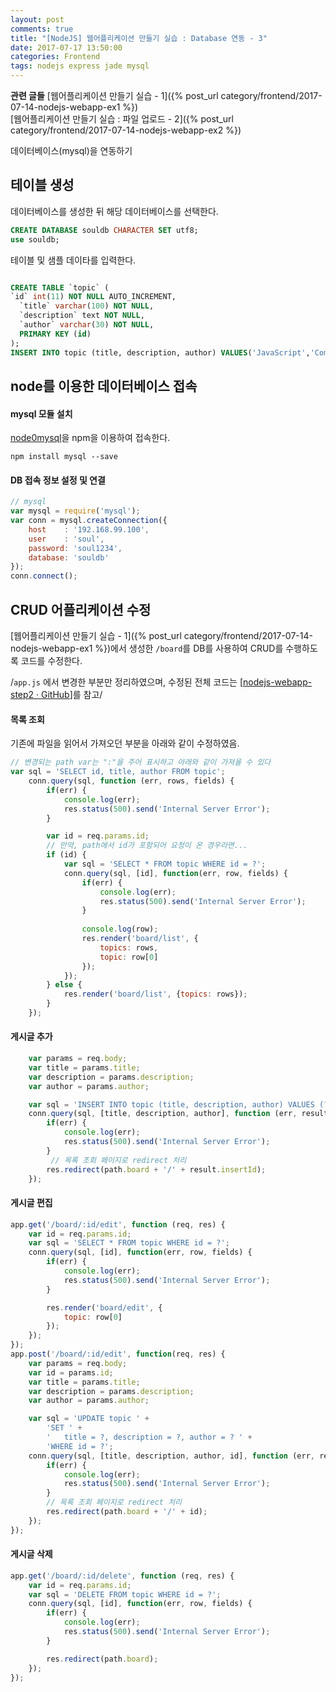 ```yaml
---
layout: post
comments: true
title: "[NodeJS] 웹어플리케이션 만들기 실습 : Database 연동 - 3"
date: 2017-07-17 13:50:00
categories: Frontend
tags: nodejs express jade mysql
---
```


**관련 글들**
[웹어플리케이션 만들기 실습 - 1]({% post_url category/frontend/2017-07-14-nodejs-webapp-ex1 %})     
[웹어플리케이션 만들기 실습 : 파일 업로드 - 2]({% post_url category/frontend/2017-07-14-nodejs-webapp-ex2 %})
      
데이터베이스(mysql)을 연동하기     

## 테이블 생성
데이터베이스를 생성한 뒤 해당 데이터베이스를 선택한다.      
```sql
CREATE DATABASE souldb CHARACTER SET utf8;
use souldb;
```
       
테이블 및 샘플 데이타를 입력한다.     
```sql

CREATE TABLE `topic` (
`id` int(11) NOT NULL AUTO_INCREMENT,
  `title` varchar(100) NOT NULL,
  `description` text NOT NULL,
  `author` varchar(30) NOT NULL,
  PRIMARY KEY (id)
);
INSERT INTO topic (title, description, author) VALUES('JavaScript','Computer language for web.', 'soul');
```
    
## node를 이용한 데이터베이스 접속
#### mysql 모듈 설치
[node0mysql](https://github.com/mysqljs/mysql)을 npm을 이용하여 접속한다.    
```
npm install mysql --save 
```

#### DB 접속 정보 설정 및 연결
```javascript
// mysql
var mysql = require('mysql');
var conn = mysql.createConnection({
    host    : '192.168.99.100',
    user    : 'soul',
    password: 'soul1234',
    database: 'souldb'
});
conn.connect();
```

## CRUD 어플리케이션 수정
[웹어플리케이션 만들기 실습 - 1]({% post_url category/frontend/2017-07-14-nodejs-webapp-ex1 %})에서 생성한 `/board`를 DB를 사용하여 CRUD를 수행하도록 코드를 수정한다. 

/`app.js` 에서 변경한 부분만 정리하였으며, 수정된 전체 코드는 [[nodejs-webapp-step2 · GitHub](https://gist.github.com/gloriaJun/c8246a7ad0a1ebba04e3db8dc521c068)]를 참고/

#### 목록 조회
기존에 파일을 읽어서 가져오던 부분을 아래와 같이 수정하였음.     
```javascript
// 변경되는 path var는 ":"을 주어 표시하고 아래와 같이 가져올 수 있다
var sql = 'SELECT id, title, author FROM topic';
    conn.query(sql, function (err, rows, fields) {
        if(err) {
            console.log(err);
            res.status(500).send('Internal Server Error');
        }

        var id = req.params.id;
        // 만약, path에서 id가 포함되어 요청이 온 경우라면...
        if (id) {
            var sql = 'SELECT * FROM topic WHERE id = ?';
            conn.query(sql, [id], function(err, row, fields) {
                if(err) {
                    console.log(err);
                    res.status(500).send('Internal Server Error');
                }
                
                console.log(row);
                res.render('board/list', {
                    topics: rows,
                    topic: row[0]
                });
            });
        } else {
            res.render('board/list', {topics: rows});
        }
    });
```

#### 게시글 추가
```javascript
    var params = req.body;
    var title = params.title;
    var description = params.description;
    var author = params.author;

    var sql = 'INSERT INTO topic (title, description, author) VALUES (?, ?, ?)';
    conn.query(sql, [title, description, author], function (err, result, fields) {
        if(err) {
            console.log(err);
            res.status(500).send('Internal Server Error');
        }
         // 목록 조회 페이지로 redirect 처리
        res.redirect(path.board + '/' + result.insertId);
    });
```

#### 게시글 편집
```javascript
app.get('/board/:id/edit', function (req, res) {
    var id = req.params.id;
    var sql = 'SELECT * FROM topic WHERE id = ?';
    conn.query(sql, [id], function(err, row, fields) {
        if(err) {
            console.log(err);
            res.status(500).send('Internal Server Error');
        }

        res.render('board/edit', {
            topic: row[0]
        });
    });
});
app.post('/board/:id/edit', function(req, res) {
    var params = req.body;
    var id = params.id;
    var title = params.title;
    var description = params.description;
    var author = params.author;

    var sql = 'UPDATE topic ' +
        'SET ' +
        '   title = ?, description = ?, author = ? ' +
        'WHERE id = ?';
    conn.query(sql, [title, description, author, id], function (err, result, fields) {
        if(err) {
            console.log(err);
            res.status(500).send('Internal Server Error');
        }
        // 목록 조회 페이지로 redirect 처리
        res.redirect(path.board + '/' + id);
    });
});
```

####  게시글 삭제
```javascript
app.get('/board/:id/delete', function (req, res) {
    var id = req.params.id;
    var sql = 'DELETE FROM topic WHERE id = ?';
    conn.query(sql, [id], function(err, row, fields) {
        if(err) {
            console.log(err);
            res.status(500).send('Internal Server Error');
        }

        res.redirect(path.board);
    });
});
```
